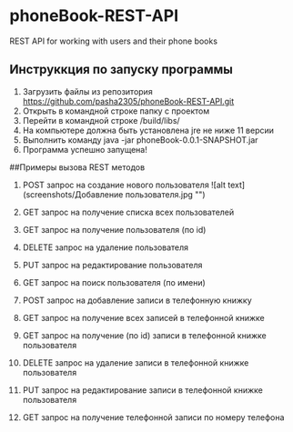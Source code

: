 # phoneBook-REST-API
 REST API for working with users and their phone books

## Инструккция по запуску программы

1. Загрузить файлы из репозитория https://github.com/pasha2305/phoneBook-REST-API.git
2. Открыть в командной строке папку с проектом 
3. Перейти в командной строке /build/libs/
4. На компьютере должна быть установлена jre не ниже 11 версии
5. Выполнить команду java -jar phoneBook-0.0.1-SNAPSHOT.jar
6. Программа успешно запущена!


##Примеры вызова REST методов

1.	POST запрос на создание нового пользователя 
![alt text](screenshots/Добавление пользователя.jpg "")

2.	GET запрос на получение списка всех пользователей


3.	GET запрос на получение пользователя (по id)


4.	DELETE запрос на удаление пользователя


5.	PUT запрос на редактирование пользователя


6.  GET запрос на поиск пользователя (по имени)


7.	POST запрос на добавление записи в телефонную книжку


8.	GET запрос на получение всех записей в телефонной книжке


9.	GET запрос на получение (по id) записи в телефонной книжке пользователя


10. DELETE запрос на удаление записи в телефонной книжке пользователя


11. PUT запрос на редактирование записи в телефонной книжке пользователя


12. GET запрос на получение телефонной записи по номеру телефона